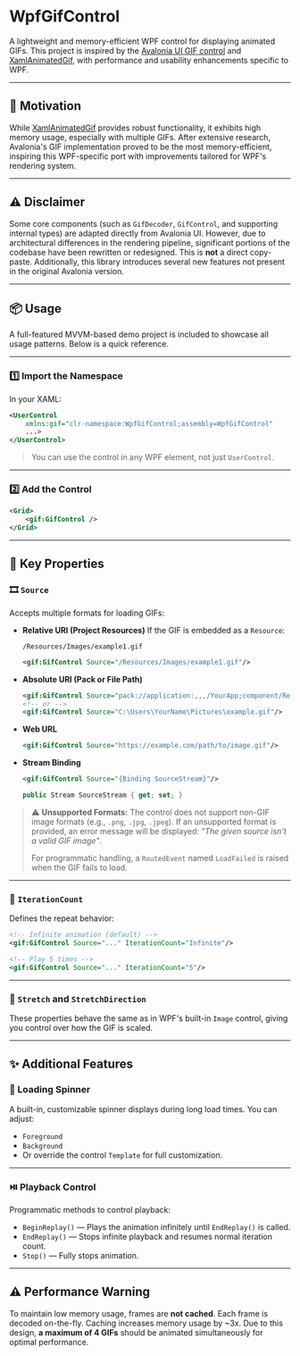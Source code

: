 # WpfGifControl

A lightweight and memory-efficient WPF control for displaying animated GIFs. This project is inspired by the [Avalonia UI GIF control](https://github.com/AvaloniaUI/Avalonia.Labs/tree/main/src/Avalonia.Labs.Gif) and [XamlAnimatedGif](https://github.com/XamlAnimatedGif/XamlAnimatedGif), with performance and usability enhancements specific to WPF.

---

## 🚀 Motivation

While [XamlAnimatedGif](https://github.com/XamlAnimatedGif/XamlAnimatedGif) provides robust functionality, it exhibits high memory usage, especially with multiple GIFs. After extensive research, Avalonia's GIF implementation proved to be the most memory-efficient, inspiring this WPF-specific port with improvements tailored for WPF's rendering system.

---

## ⚠️ Disclaimer

Some core components (such as `GifDecoder`, `GifControl`, and supporting internal types) are adapted directly from Avalonia UI. However, due to architectural differences in the rendering pipeline, significant portions of the codebase have been rewritten or redesigned. This is **not** a direct copy-paste. Additionally, this library introduces several new features not present in the original Avalonia version.

---

## 📦 Usage

A full-featured MVVM-based demo project is included to showcase all usage patterns. Below is a quick reference.

---

### 1️⃣ Import the Namespace

In your XAML:

```xml
<UserControl
    xmlns:gif="clr-namespace:WpfGifControl;assembly=WpfGifControl"
    ...>
</UserControl>
```

> You can use the control in any WPF element, not just `UserControl`.

---

### 2️⃣ Add the Control

```xml
<Grid>
    <gif:GifControl />
</Grid>
```

---

## 🔑 Key Properties

### 🎞️ `Source`

Accepts multiple formats for loading GIFs:

- **Relative URI (Project Resources)**
  If the GIF is embedded as a `Resource`:

  ```
  /Resources/Images/example1.gif
  ```

  ```xml
  <gif:GifControl Source="/Resources/Images/example1.gif"/>
  ```

- **Absolute URI (Pack or File Path)**

  ```xml
  <gif:GifControl Source="pack://application:,,,/YourApp;component/Resources/Images/example1.gif"/>
  <!-- or -->
  <gif:GifControl Source="C:\Users\YourName\Pictures\example.gif"/>
  ```

- **Web URL**

  ```xml
  <gif:GifControl Source="https://example.com/path/to/image.gif"/>
  ```

- **Stream Binding**

  ```xml
  <gif:GifControl Source="{Binding SourceStream}"/>
  ```

  ```csharp
  public Stream SourceStream { get; set; }
  ```

> ⚠️ **Unsupported Formats:** The control does not support non-GIF image formats (e.g., `.png`, `.jpg`, `.jpeg`). If an unsupported format is provided, an error message will be displayed: _"The given source isn't a valid GIF image"_.
>
> For programmatic handling, a `RoutedEvent` named `LoadFailed` is raised when the GIF fails to load.

---

### 🔁 `IterationCount`

Defines the repeat behavior:

```xml
<!-- Infinite animation (default) -->
<gif:GifControl Source="..." IterationCount="Infinite"/>

<!-- Play 5 times -->
<gif:GifControl Source="..." IterationCount="5"/>
```

---

### 📐 `Stretch` and `StretchDirection`

These properties behave the same as in WPF's built-in `Image` control, giving you control over how the GIF is scaled.

---

## ✨ Additional Features

### 🔄 Loading Spinner

A built-in, customizable spinner displays during long load times. You can adjust:

- `Foreground`
- `Background`
- Or override the control `Template` for full customization.

---

### ⏯️ Playback Control

Programmatic methods to control playback:

- `BeginReplay()` — Plays the animation infinitely until `EndReplay()` is called.
- `EndReplay()` — Stops infinite playback and resumes normal iteration count.
- `Stop()` — Fully stops animation.

---

## ⚠️ Performance Warning

To maintain low memory usage, frames are **not cached**. Each frame is decoded on-the-fly. Caching increases memory usage by \~3x. Due to this design, **a maximum of 4 GIFs** should be animated simultaneously for optimal performance.
